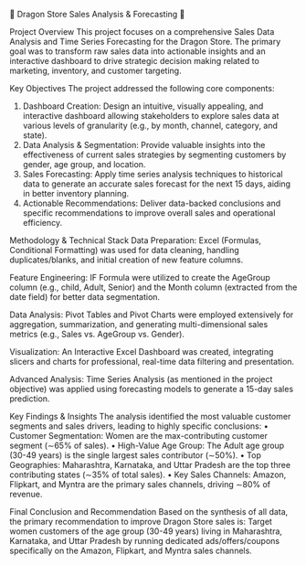 🐉 Dragon Store Sales Analysis & Forecasting 🐉


Project Overview
This project focuses on a comprehensive Sales Data Analysis and Time Series Forecasting for the Dragon Store. The primary goal was to transform raw sales data into actionable insights and an interactive dashboard to drive strategic decision making related to marketing, inventory, and customer targeting.

Key Objectives
The project addressed the following core components:
1.	Dashboard Creation: Design an intuitive, visually appealing, and interactive dashboard allowing stakeholders to explore sales data at various levels of granularity (e.g., by month, channel, category, and state).
2.	Data Analysis & Segmentation: Provide valuable insights into the effectiveness of current sales strategies by segmenting customers by gender, age group, and location.
3.	Sales Forecasting: Apply time series analysis techniques to historical data to generate an accurate sales forecast for the next 15 days, aiding in better inventory planning.
4.	Actionable Recommendations: Deliver data-backed conclusions and specific recommendations to improve overall sales and operational efficiency.

Methodology & Technical Stack
Data Preparation: Excel (Formulas, Conditional Formatting) was used for data cleaning, handling duplicates/blanks, and initial creation of new feature columns.

Feature Engineering: IF Formula were utilized to create the AgeGroup column (e.g., child, Adult, Senior) and the Month column (extracted from the date field) for better data segmentation.

Data Analysis: Pivot Tables and Pivot Charts were employed extensively for aggregation, summarization, and generating multi-dimensional sales metrics (e.g., Sales vs. AgeGroup vs. Gender).

Visualization: An Interactive Excel Dashboard was created, integrating slicers and charts for professional, real-time data filtering and presentation.

Advanced Analysis: Time Series Analysis (as mentioned in the project objective) was applied using forecasting models to generate a 15-day sales prediction.

Key Findings & Insights
The analysis identified the most valuable customer segments and sales drivers, leading to highly specific conclusions:
•	Customer Segmentation: Women are the max-contributing customer segment (∼65% of sales).
•	High-Value Age Group: The Adult age group (30-49 years) is the single largest sales contributor (∼50%).
•	Top Geographies: Maharashtra, Karnataka, and Uttar Pradesh are the top three contributing states (∼35% of total sales).
•	Key Sales Channels: Amazon, Flipkart, and Myntra are the primary sales channels, driving ∼80% of revenue.

Final Conclusion and Recommendation
Based on the synthesis of all data, the primary recommendation to improve Dragon Store sales is:
Target women customers of the age group (30-49 years) living in Maharashtra, Karnataka, and Uttar Pradesh by running dedicated ads/offers/coupons specifically on the Amazon, Flipkart, and Myntra sales channels.


